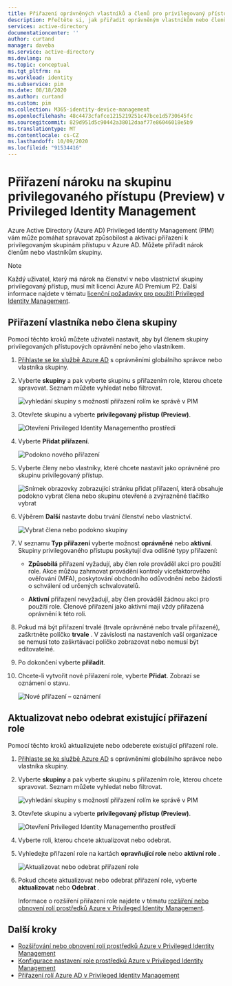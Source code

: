 ```yaml
---
title: Přiřazení oprávněných vlastníků a členů pro privilegovaný přístup skupiny – Azure Active Directory
description: Přečtěte si, jak přiřadit oprávněným vlastníkům nebo členům skupiny přiřazení role v Azure AD Privileged Identity Management (PIM).
services: active-directory
documentationcenter: ''
author: curtand
manager: daveba
ms.service: active-directory
ms.devlang: na
ms.topic: conceptual
ms.tgt_pltfrm: na
ms.workload: identity
ms.subservice: pim
ms.date: 08/18/2020
ms.author: curtand
ms.custom: pim
ms.collection: M365-identity-device-management
ms.openlocfilehash: 48c4473cfafce1215219251c47bce1d5730645fc
ms.sourcegitcommit: 829d951d5c90442a38012daaf77e86046018e5b9
ms.translationtype: MT
ms.contentlocale: cs-CZ
ms.lasthandoff: 10/09/2020
ms.locfileid: "91534416"
---
```

# <a name="assign-eligibility-for-a-privileged-access-group-preview-in-privileged-identity-management"></a>Přiřazení nároku na skupinu privilegovaného přístupu (Preview) v Privileged Identity Management

Azure Active Directory (Azure AD) Privileged Identity Management (PIM) vám může pomáhat spravovat způsobilost a aktivaci přiřazení k privilegovaným skupinám přístupu v Azure AD. Můžete přiřadit nárok členům nebo vlastníkům skupiny.

>[!NOTE]
>Každý uživatel, který má nárok na členství v nebo vlastnictví skupiny privilegovaný přístup, musí mít licenci Azure AD Premium P2. Další informace najdete v tématu [licenční požadavky pro použití Privileged Identity Management](subscription-requirements.md).

## <a name="assign-an-owner-or-member-of-a-group"></a>Přiřazení vlastníka nebo člena skupiny

Pomocí těchto kroků můžete uživateli nastavit, aby byl členem skupiny privilegovaných přístupových oprávnění nebo jeho vlastníkem.

1. [Přihlaste se ke službě Azure AD](https://aad.portal.azure.com) s oprávněními globálního správce nebo vlastníka skupiny.
1. Vyberte **skupiny** a pak vyberte skupinu s přiřazením role, kterou chcete spravovat. Seznam můžete vyhledat nebo filtrovat.

    ![vyhledání skupiny s možností přiřazení rolím ke správě v PIM](./media/groups-assign-member-owner/groups-list-in-azure-ad.png)

1. Otevřete skupinu a vyberte **privilegovaný přístup (Preview)**.

    ![Otevření Privileged Identity Managementho prostředí](./media/groups-assign-member-owner/groups-discover-groups.png)

1. Vyberte **Přidat přiřazení**.

    ![Podokno nového přiřazení](./media/groups-assign-member-owner/groups-add-assignment.png)

1. Vyberte členy nebo vlastníky, které chcete nastavit jako oprávněné pro skupinu privilegovaný přístup.

    ![Snímek obrazovky zobrazující stránku přidat přiřazení, která obsahuje podokno vybrat člena nebo skupinu otevřené a zvýrazněné tlačítko vybrat](./media/groups-assign-member-owner/add-assignments.png)

1. Výběrem **Další** nastavte dobu trvání členství nebo vlastnictví.

    ![Vybrat člena nebo podokno skupiny](./media/groups-assign-member-owner/assignment-duration.png)

1. V seznamu **Typ přiřazení** vyberte možnost **oprávněné** nebo **aktivní**. Skupiny privilegovaného přístupu poskytují dva odlišné typy přiřazení:

    - **Způsobilá** přiřazení vyžadují, aby člen role prováděl akci pro použití role. Akce můžou zahrnovat provádění kontroly vícefaktorového ověřování (MFA), poskytování obchodního odůvodnění nebo žádosti o schválení od určených schvalovatelů.

    - **Aktivní** přiřazení nevyžadují, aby člen prováděl žádnou akci pro použití role. Členové přiřazení jako aktivní mají vždy přiřazená oprávnění k této roli.

1. Pokud má být přiřazení trvalé (trvale oprávněné nebo trvale přiřazené), zaškrtněte políčko **trvale** . V závislosti na nastaveních vaší organizace se nemusí toto zaškrtávací políčko zobrazovat nebo nemusí být editovatelné.

1. Po dokončení vyberte **přiřadit**.

1. Chcete-li vytvořit nové přiřazení role, vyberte **Přidat**. Zobrazí se oznámení o stavu.

    ![Nové přiřazení – oznámení](./media/groups-assign-member-owner/groups-assignment-notification.png)

## <a name="update-or-remove-an-existing-role-assignment"></a>Aktualizovat nebo odebrat existující přiřazení role

Pomocí těchto kroků aktualizujete nebo odeberete existující přiřazení role.

1. [Přihlaste se ke službě Azure AD](https://aad.portal.azure.com) s oprávněními globálního správce nebo vlastníka skupiny.
1. Vyberte **skupiny** a pak vyberte skupinu s přiřazením role, kterou chcete spravovat. Seznam můžete vyhledat nebo filtrovat.

    ![vyhledání skupiny s možností přiřazení rolím ke správě v PIM](./media/groups-assign-member-owner/groups-list-in-azure-ad.png)

1. Otevřete skupinu a vyberte **privilegovaný přístup (Preview)**.

    ![Otevření Privileged Identity Managementho prostředí](./media/groups-assign-member-owner/groups-discover-groups.png)

1. Vyberte roli, kterou chcete aktualizovat nebo odebrat.

1. Vyhledejte přiřazení role na kartách **opravňující role** nebo **aktivní role** .

    ![Aktualizovat nebo odebrat přiřazení role](./media/groups-assign-member-owner/groups-bring-under-management.png)

1. Pokud chcete aktualizovat nebo odebrat přiřazení role, vyberte **aktualizovat** nebo **Odebrat** .

    Informace o rozšíření přiřazení role najdete v tématu [rozšíření nebo obnovení rolí prostředků Azure v Privileged Identity Management](pim-resource-roles-renew-extend.md).

## <a name="next-steps"></a>Další kroky

- [Rozšiřování nebo obnovení rolí prostředků Azure v Privileged Identity Management](pim-resource-roles-renew-extend.md)
- [Konfigurace nastavení role prostředků Azure v Privileged Identity Management](pim-resource-roles-configure-role-settings.md)
- [Přiřazení rolí Azure AD v Privileged Identity Management](pim-how-to-add-role-to-user.md)
